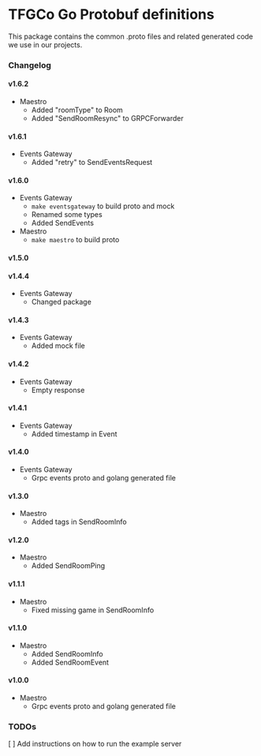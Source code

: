 TFGCo Go Protobuf definitions
=============================

This package contains the common .proto files and related generated code we use in our projects.


### Changelog

#### v1.6.2
* Maestro
  * Added "roomType" to Room 
  * Added "SendRoomResync" to GRPCForwarder 

#### v1.6.1
* Events Gateway
  * Added "retry" to SendEventsRequest 

#### v1.6.0
* Events Gateway
  * `make eventsgateway` to build proto and mock
  * Renamed some types
  * Added SendEvents 
* Maestro
  * `make maestro` to build proto

#### v1.5.0

#### v1.4.4
* Events Gateway
  * Changed package

#### v1.4.3
* Events Gateway
  * Added mock file

#### v1.4.2
* Events Gateway
  * Empty response

#### v1.4.1
* Events Gateway
  * Added timestamp in Event

#### v1.4.0

* Events Gateway
  * Grpc events proto and golang generated file

#### v1.3.0

* Maestro
  * Added tags in SendRoomInfo

#### v1.2.0

* Maestro
  * Added SendRoomPing

#### v1.1.1

* Maestro
  * Fixed missing game in SendRoomInfo
#### v1.1.0

* Maestro
  * Added SendRoomInfo
  * Added SendRoomEvent

#### v1.0.0

* Maestro
  * Grpc events proto and golang generated file

### TODOs

[ ] Add instructions on how to run the example server
